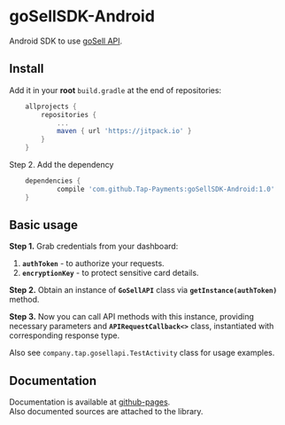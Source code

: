 # goSellSDK-Android
Android SDK to use [goSell API][1].

Install
--------
Add it in your **root** `build.gradle` at the end of repositories:
```groovy
	allprojects {
		repositories {
			...
			maven { url 'https://jitpack.io' }
		}
	}
```
Step 2. Add the dependency
```groovy
	dependencies {
	        compile 'com.github.Tap-Payments:goSellSDK-Android:1.0'
	}
```

Basic usage
-------------
**Step 1.** Grab credentials from your dashboard:<br>
1. **`authToken`** - to authorize your requests.
2. **`encryptionKey`** - to protect sensitive card details.

**Step 2.** Obtain an instance of **`GoSellAPI`** class via **`getInstance(authToken)`** method.

**Step 3.** Now you can call API methods with this instance, providing necessary parameters and **`APIRequestCallback<>`** class, instantiated with corresponding response type.

Also see `company.tap.gosellapi.TestActivity` class for usage examples.

Documentation
-------------
Documentation is available at [github-pages][2].<br>
Also documented sources are attached to the library.

[2]:https://tap-payments.github.io/goSellSDK-Android/

[1]:https://www.tap.company/developers/
